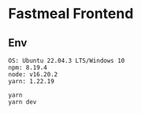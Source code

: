 # Fastmeal Frontend

## Env

```text
OS: Ubuntu 22.04.3 LTS/Windows 10
npm: 8.19.4
node: v16.20.2
yarn: 1.22.19
```

```shell
yarn
yarn dev
```
